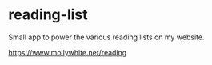 # reading-list

Small app to power the various reading lists on my website.

https://www.mollywhite.net/reading
